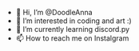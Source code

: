 - 👋 Hi, I’m @DoodleAnna
- 👀 I’m interested in coding and art :)
- 🌱 I’m currently learning discord.py
- 📫 How to reach me on Instalgram

<!---
DoodleAnna/DoodleAnna is a ✨ special ✨ repository because its `README.md` (this file) appears on your GitHub profile.
You can click the Preview link to take a look at your changes.
--->
